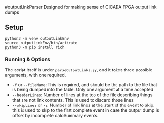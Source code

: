 #outputLinkParser
Designed for making sense of CICADA FPGA output link dumps
## Setup
```
python3 -m venv outputLinkEnv
source outputLinkEnv/bin/activate
python3 -m pip install rich
```

### Running & Options
The script itself is under `parseOutputLinks.py`, and it takes three possible arguments, with one required.
- `-f` or `--fileName`: This is required, and should be the path to the file that is being dumped into the table. Only one argument at a time accepted
- `--headerLines`: Number of lines at the top of the file describing things that are not link contents. This is used to discard those lines
- `--skipLines` or `-s`: Number of link lines at the start of the event to skip. this is used to skip to the first complete event in case the output dump is offset by incomplete caloSummary events.